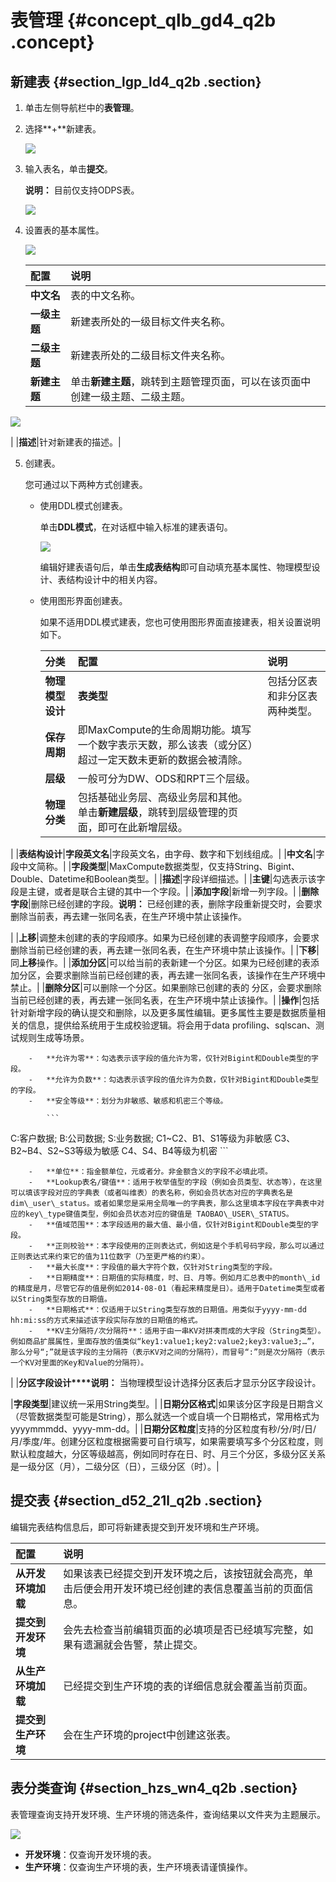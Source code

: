 # 表管理 {#concept_qlb_gd4_q2b .concept}

## 新建表 {#section_lgp_ld4_q2b .section}

1.  单击左侧导航栏中的**表管理**。
2.  选择**+**新建表。

    ![](http://static-aliyun-doc.oss-cn-hangzhou.aliyuncs.com/assets/img/16332/15401898988220_zh-CN.png)

3.  输入表名，单击**提交**。

    **说明：** 目前仅支持ODPS表。

    ![](http://static-aliyun-doc.oss-cn-hangzhou.aliyuncs.com/assets/img/16332/15401898988221_zh-CN.png)

4.  设置表的基本属性。

    ![](http://static-aliyun-doc.oss-cn-hangzhou.aliyuncs.com/assets/img/16332/15401898988222_zh-CN.png)

    |配置|说明|
    |:-|:-|
    |**中文名**|表的中文名称。|
    |**一级主题**|新建表所处的一级目标文件夹名称。|
    |**二级主题**|新建表所处的二级目标文件夹名称。|
    |**新建主题**| 单击**新建主题**，跳转到主题管理页面，可以在该页面中创建一级主题、二级主题。

![](http://static-aliyun-doc.oss-cn-hangzhou.aliyuncs.com/assets/img/16319/15401898997965_zh-CN.png)

 |
    |**描述**|针对新建表的描述。|

5.  创建表。

    您可通过以下两种方式创建表。

    -   使用DDL模式创建表。

        单击**DDL模式**，在对话框中输入标准的建表语句。

        ![](http://static-aliyun-doc.oss-cn-hangzhou.aliyuncs.com/assets/img/16332/15401898998223_zh-CN.png)

        编辑好建表语句后，单击**生成表结构**即可自动填充基本属性、物理模型设计、表结构设计中的相关内容。

    -   使用图形界面创建表。

        如果不适用DDL模式建表，您也可使用图形界面直接建表，相关设置说明如下。

        |分类|配置|说明|
        |:-|:-|:-|
        |**物理模型设计**|**表类型**|包括分区表和非分区表两种类型。|
        |**保存周期**|即MaxCompute的生命周期功能。填写一个数字表示天数，那么该表（或分区）超过一定天数未更新的数据会被清除。|
        |**层级**|一般可分为DW、ODS和RPT三个层级。|
        |**物理分类**|包括基础业务层、高级业务层和其他。单击**新建层级**，跳转到层级管理的页面，即可在此新增层级。

|
        |**表结构设计**|**字段英文名**|字段英文名，由字母、数字和下划线组成。|
        |**中文名**|字段中文简称。|
        |**字段类型**|MaxCompute数据类型，仅支持String、Bigint、Double、Datetime和Boolean类型。|
        |**描述**|字段详细描述。|
        |**主键**|勾选表示该字段是主键，或者是联合主键的其中一个字段。|
        |**添加字段**|新增一列字段。|
        |**删除字段**|删除已经创建的字段。**说明：** 已经创建的表，删除字段重新提交时，会要求删除当前表，再去建一张同名表，在生产环境中禁止该操作。

|
        |**上移**|调整未创建的表的字段顺序。如果为已经创建的表调整字段顺序，会要求删除当前已经创建的表，再去建一张同名表，在生产环境中禁止该操作。|
        |**下移**|同**上移**操作。|
        |**添加分区**|可以给当前的表新建一个分区。如果为已经创建的表添加分区，会要求删除当前已经创建的表，再去建一张同名表，该操作在生产环境中禁止。|
        |**删除分区**|可以删除一个分区。如果删除已创建的表的 分区，会要求删除当前已经创建的表，再去建一张同名表，在生产环境中禁止该操作。|
        |**操作**|包括针对新增字段的确认提交和删除，以及更多属性编辑。更多属性主要是数据质量相关的信息，提供给系统用于生成校验逻辑。将会用于data profiling、sqlscan、测试规则生成等场景。

        -   **允许为零**：勾选表示该字段的值允许为零，仅针对Bigint和Double类型的字段。
        -   **允许为负数**：勾选表示该字段的值允许为负数，仅针对Bigint和Double类型的字段。
        -   **安全等级**：划分为非敏感、敏感和机密三个等级。

            ```
C:客户数据; B:公司数据; S:业务数据; 
C1~C2、B1、S1等级为非敏感
C3、B2~B4、S2~S3等级为敏感 
C4、S4、B4等级为机密
            ```

        -   **单位**：指金额单位，元或者分。非金额含义的字段不必填此项。
        -   **Lookup表名/键值**：适用于枚举值型的字段（例如会员类型、状态等），在这里可以填该字段对应的字典表（或者叫维表）的表名称，例如会员状态对应的字典表名是 dim\_user\_status。或者如果您是采用全局唯一的字典表，那么这里填本字段在字典表中对应的key\_type键值类型，例如会员状态对应的键值是 TAOBAO\_USER\_STATUS。
        -   **值域范围**：本字段适用的最大值、最小值，仅针对Bigint和Double类型的字段。
        -   **正则校验**：本字段使用的正则表达式，例如这是个手机号码字段，那么可以通过正则表达式来约束它的值为11位数字（乃至更严格的约束）。
        -   **最大长度**：字段值的最大字符个数，仅针对String类型的字段。
        -   **日期精度**：日期值的实际精度，时、日、月等。例如月汇总表中的month\_id的精度是月，尽管它存的值是例如2014-08-01（看起来精度是日）。适用于Datetime类型或者以String类型存放的日期值。
        -   **日期格式**：仅适用于以String类型存放的日期值。用类似于yyyy-mm-dd hh:mi:ss的方式来描述该字段实际存放的日期值的格式。
        -   **KV主分隔符/次分隔符**：适用于由一串KV对拼凑而成的大字段（String类型）。例如商品扩展属性，里面存放的值类似“key1:value1;key2:value2;key3:value3;…”，那么分号“;”就是该字段的主分隔符（表示KV对之间的分隔符），而冒号“:”则是次分隔符（表示一个KV对里面的Key和Value的分隔符）。
|
        |**分区字段设计****说明：** 当物理模型设计选择分区表后才显示分区字段设计。

|**字段类型**|建议统一采用String类型。|
        |**日期分区格式**|如果该分区字段是日期含义（尽管数据类型可能是String），那么就选一个或自填一个日期格式，常用格式为yyyymmmdd、yyyy-mm-dd。|
        |**日期分区粒度**|支持的分区粒度有秒/分/时/日/月/季度/年。创建分区粒度根据需要可自行填写，如果需要填写多个分区粒度，则默认粒度越大，分区等级越高，例如同时存在日、时、月三个分区，多级分区关系是一级分区（月），二级分区（日），三级分区（时）。|


## 提交表 {#section_d52_21l_q2b .section}

编辑完表结构信息后，即可将新建表提交到开发环境和生产环境。

|配置|说明|
|:-|:-|
|**从开发环境加载**|如果该表已经提交到开发环境之后，该按钮就会高亮，单击后便会用开发环境已经创建的表信息覆盖当前的页面信息。|
|**提交到开发环境**|会先去检查当前编辑页面的必填项是否已经填写完整，如果有遗漏就会告警，禁止提交。|
|**从生产环境加载**|已经提交到生产环境的表的详细信息就会覆盖当前页面。|
|**提交到生产环境**|会在生产环境的project中创建这张表。|

## 表分类查询 {#section_hzs_wn4_q2b .section}

表管理查询支持开发环境、生产环境的筛选条件，查询结果以文件夹为主题展示。

![](http://static-aliyun-doc.oss-cn-hangzhou.aliyuncs.com/assets/img/16332/15401898998226_zh-CN.png)

-   **开发环境**：仅查询开发环境的表。
-   **生产环境**：仅查询生产环境的表，生产环境表请谨慎操作。

